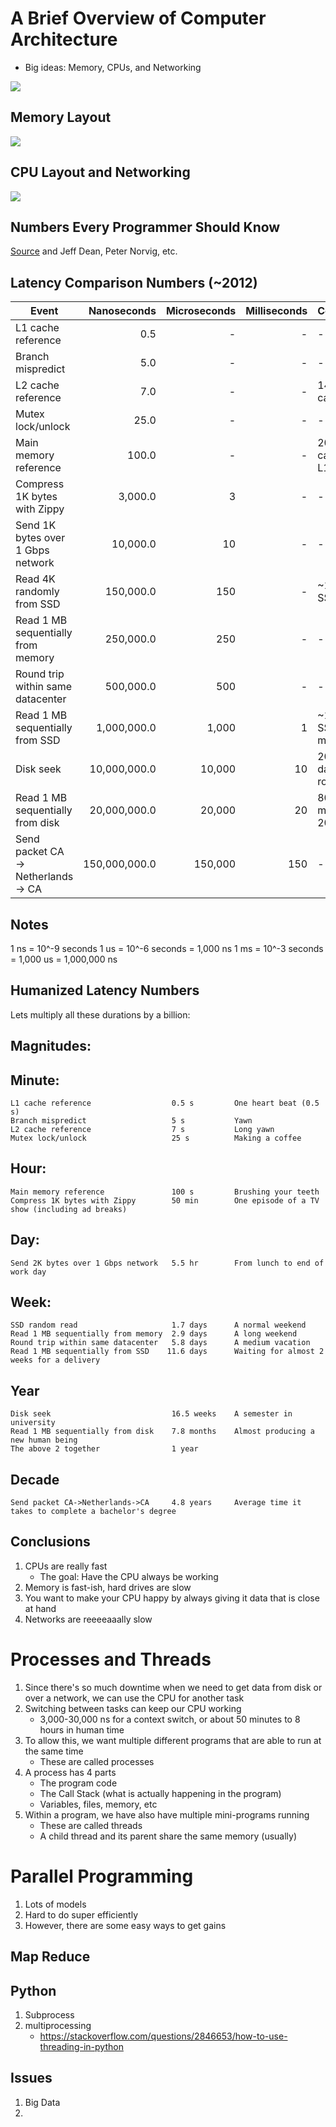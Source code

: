 # A Brief Overview of Computer Architecture
- Big ideas: Memory, CPUs, and Networking

![](http://easy-directory.info/wp-content/uploads/2017/06/arch1.gif)


## Memory Layout
![](https://www.researchgate.net/profile/Bojan_Jovanovic/publication/281805561/figure/fig1/AS:324966131224576@1454489371431/Typical-structure-of-a-computer-memory-hierarchy.png)

## CPU Layout and Networking
![](https://www.gamingscan.com/wp-content/uploads/2017/12/cpu-core-for-gaming.jpg)

## Numbers Every Programmer Should Know
[Source](https://gist.github.com/hellerbarde/2843375) and Jeff Dean, Peter Norvig, etc.

Latency Comparison Numbers (~2012)
-----------

| Event                              | Nanoseconds   | Microseconds | Milliseconds | Comparison    |
|------------------------------------|--------------:|--------:|----:|-----------------------------|
| L1 cache reference                 |           0.5 |       - |   - | -                           |
| Branch mispredict                  |           5.0 |       - |   - | -                           |
| L2 cache reference                 |           7.0 |       - |   - | 14x L1 cache                |
| Mutex lock/unlock                  |          25.0 |       - |   - | -                           |
| Main memory reference              |         100.0 |       - |   - | 20x L2 cache, 200x L1 cache |
| Compress 1K bytes with Zippy       |       3,000.0 |       3 |   - | -                           |
| Send 1K bytes over 1 Gbps network  |      10,000.0 |      10 |   - | -                           |
| Read 4K randomly from SSD          |     150,000.0 |     150 |   - | ~1GB/sec SSD                |
| Read 1 MB sequentially from memory |     250,000.0 |     250 |   - | -                           |
| Round trip within same datacenter  |     500,000.0 |     500 |   - | -                           |
| Read 1 MB sequentially from SSD    |   1,000,000.0 |   1,000 |   1 | ~1GB/sec SSD, 4X memory     |
| Disk seek                          |  10,000,000.0 |  10,000 |  10 | 20x datacenter roundtrip    |
| Read 1 MB sequentially from disk   |  20,000,000.0 |  20,000 |  20 | 80x memory, 20X SSD         |
| Send packet CA → Netherlands → CA  | 150,000,000.0 | 150,000 | 150 | -                           |


Notes
-----
1 ns = 10^-9 seconds
1 us = 10^-6 seconds = 1,000 ns
1 ms = 10^-3 seconds = 1,000 us = 1,000,000 ns

## Humanized Latency Numbers
Lets multiply all these durations by a billion:

Magnitudes:
----------------------------------------------

Minute:
-----
    L1 cache reference                  0.5 s         One heart beat (0.5 s)
    Branch mispredict                   5 s           Yawn
    L2 cache reference                  7 s           Long yawn
    Mutex lock/unlock                   25 s          Making a coffee

Hour:
-----
    Main memory reference               100 s         Brushing your teeth
    Compress 1K bytes with Zippy        50 min        One episode of a TV show (including ad breaks)

Day:
----
    Send 2K bytes over 1 Gbps network   5.5 hr        From lunch to end of work day

Week:
-----
    SSD random read                     1.7 days      A normal weekend
    Read 1 MB sequentially from memory  2.9 days      A long weekend
    Round trip within same datacenter   5.8 days      A medium vacation
    Read 1 MB sequentially from SSD    11.6 days      Waiting for almost 2 weeks for a delivery

Year
----
    Disk seek                           16.5 weeks    A semester in university
    Read 1 MB sequentially from disk    7.8 months    Almost producing a new human being
    The above 2 together                1 year

Decade
-----
    Send packet CA->Netherlands->CA     4.8 years     Average time it takes to complete a bachelor's degree


## Conclusions
1. CPUs are really fast
    - The goal: Have the CPU always be working
2. Memory is fast-ish, hard drives are slow
3. You want to make your CPU happy by always giving it data that is close at hand
4. Networks are reeeeaaally slow

# Processes and Threads
1. Since there's so much downtime when we need to get data from disk or over a network, we can use the CPU for another task
2. Switching between tasks can keep our CPU working
    - 3,000-30,000 ns for a context switch, or about 50 minutes to 8 hours in human time
3. To allow this, we want multiple different programs that are able to run at the same time
    - These are called processes
4. A process has 4 parts
    - The program code
    - The Call Stack (what is actually happening in the program)
    - Variables, files, memory, etc
5. Within a program, we have also have multiple mini-programs running
    - These are called threads
    - A child thread and its parent share the same memory (usually)

# Parallel Programming
1. Lots of models
2. Hard to do super efficiently
3. However, there are some easy ways to get gains

## Map Reduce


## Python 
1. Subprocess
2. multiprocessing
    - https://stackoverflow.com/questions/2846653/how-to-use-threading-in-python

## Issues
1. Big Data
2. 

